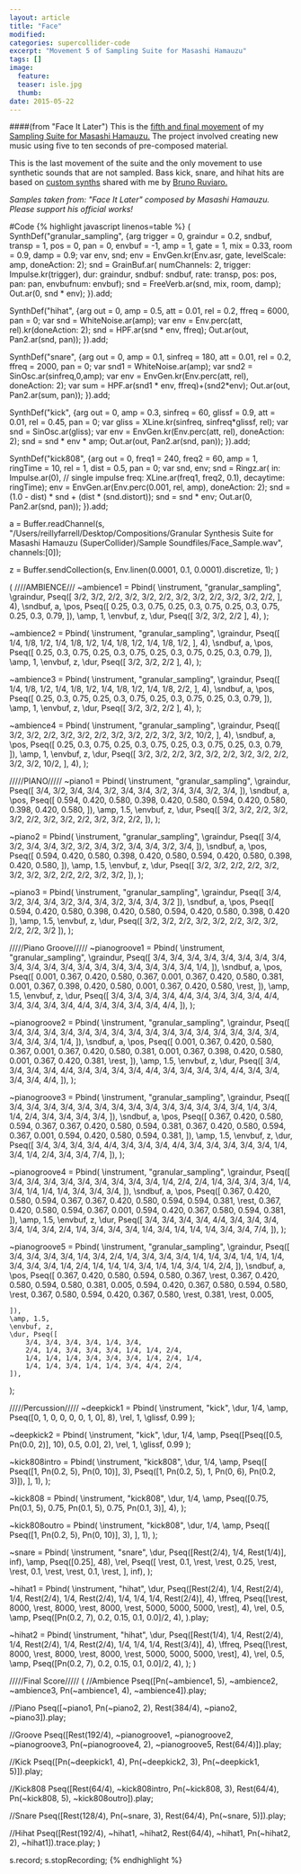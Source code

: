 ```yaml
---
layout: article
title: "Face"
modified:
categories: supercollider-code
excerpt: "Movement 5 of Sampling Suite for Masashi Hamauzu"
tags: []
image:
  feature:
  teaser: isle.jpg
  thumb:
date: 2015-05-22
---
```

####(from "Face It Later")
This is the [fifth and final movement](https://soundcloud.com/capybarrage-reilly/elf-from-elfenkonigin-and-weihalter?in=capybarrage-reilly/sets/sampling-suite-for-masashi-1) of my [Sampling Suite for Masashi Hamauzu.](https://soundcloud.com/capybarrage-reilly/sets/sampling-suite-for-masashi-1)  The project involved creating new music using five to ten seconds of pre-composed material.

This is the last movement of the suite and the only movement to use synthetic sounds that are not sampled.  Bass kick, snare, and hihat hits are based on [custom synths](https://github.com/brunoruviaro/SynthDefs-for-Patterns/blob/master/all.scd) shared with me by [Bruno Ruviaro.](http://www.brunoruviaro.com)

*Samples taken from: "Face It Later" composed by Masashi Hamauzu.  Please support his official works!*


#Code
{% highlight javascript linenos=table %}
(
SynthDef("granular_sampling", {arg trigger = 0, graindur = 0.2, sndbuf, transp = 1, pos = 0, pan = 0, envbuf = -1, amp = 1, gate = 1, mix = 0.33, room = 0.9, damp = 0.9;
	var env, snd;
	env = EnvGen.kr(Env.asr, gate, levelScale: amp, doneAction: 2);
	snd = GrainBuf.ar(
		numChannels: 2,
		trigger: Impulse.kr(trigger),
		dur: graindur,
		sndbuf: sndbuf,
		rate: transp,
		pos: pos,
		pan: pan,
		envbufnum: envbuf);
	snd = FreeVerb.ar(snd, mix, room, damp);
	Out.ar(0, snd * env);
}).add;

SynthDef("hihat", {arg out = 0, amp = 0.5, att = 0.01, rel = 0.2, ffreq = 6000, pan = 0;
	var snd = WhiteNoise.ar(amp);
	var env = Env.perc(att, rel).kr(doneAction: 2);
	snd = HPF.ar(snd * env, ffreq);
	Out.ar(out, Pan2.ar(snd, pan));
}).add;

SynthDef("snare", {arg out = 0, amp = 0.1, sinfreq = 180, att = 0.01, rel = 0.2, ffreq = 2000, pan = 0;
	var snd1 = WhiteNoise.ar(amp);
	var snd2 = SinOsc.ar(sinfreq,0,amp);
	var env = EnvGen.kr(Env.perc(att, rel), doneAction: 2);
	var sum = HPF.ar(snd1 * env, ffreq)+(snd2*env);
	Out.ar(out, Pan2.ar(sum, pan));
}).add;

SynthDef("kick", {arg out = 0, amp = 0.3, sinfreq = 60, glissf = 0.9, att = 0.01, rel = 0.45, pan = 0;
	var gliss = XLine.kr(sinfreq, sinfreq*glissf, rel);
	var snd = SinOsc.ar(gliss);
	var env = EnvGen.kr(Env.perc(att, rel), doneAction: 2);
	snd = snd * env * amp;
	Out.ar(out, Pan2.ar(snd, pan));
}).add;

SynthDef("kick808", {arg out = 0, freq1 = 240, freq2 = 60, amp = 1, ringTime = 10, rel = 1, dist = 0.5, pan = 0;
    var snd, env;
	snd = Ringz.ar(
		in: Impulse.ar(0), // single impulse
		freq: XLine.ar(freq1, freq2, 0.1),
		decaytime: ringTime);
	env = EnvGen.ar(Env.perc(0.001, rel, amp), doneAction: 2);
	snd = (1.0 - dist) * snd + (dist * (snd.distort));
	snd = snd * env;
	Out.ar(0, Pan2.ar(snd, pan));
}).add;

a = Buffer.readChannel(s, "/Users/reillyfarrell/Desktop/Compositions/Granular Synthesis Suite for Masashi Hamauzu (SuperCollider)/Sample Soundfiles/Face_Sample.wav", channels:[0]);

z = Buffer.sendCollection(s, Env.linen(0.0001, 0.1, 0.0001).discretize, 1);
)

(
////AMBIENCE///
~ambience1 = Pbind(
	\instrument, "granular_sampling",
	\graindur, Pseq([
		3/2, 3/2, 2/2,
		3/2, 3/2, 2/2,
		3/2, 3/2, 2/2,
		3/2, 3/2, 2/2,
	], 4),
	\sndbuf, a,
	\pos, Pseq([
		0.25, 0.3, 0.75,
		0.25, 0.3, 0.75,
		0.25, 0.3, 0.75,
		0.25, 0.3, 0.79,
	]),
	\amp, 1,
	\envbuf, z,
	\dur, Pseq([
		3/2, 3/2, 2/2
	], 4),
);

~ambience2 = Pbind(
	\instrument, "granular_sampling",
	\graindur, Pseq([
		1/4, 1/8, 1/2,
		1/4, 1/8, 1/2,
		1/4, 1/8, 1/2,
		1/4, 1/8, 1/2,
	], 4),
	\sndbuf, a,
	\pos, Pseq([
		0.25, 0.3, 0.75,
		0.25, 0.3, 0.75,
		0.25, 0.3, 0.75,
		0.25, 0.3, 0.79,
	]),
	\amp, 1,
	\envbuf, z,
	\dur, Pseq([
		3/2, 3/2, 2/2
	], 4),
);

~ambience3 = Pbind(
	\instrument, "granular_sampling",
	\graindur, Pseq([
		1/4, 1/8, 1/2,
		1/4, 1/8, 1/2,
		1/4, 1/8, 1/2,
		1/4, 1/8, 2/2,
	], 4),
	\sndbuf, a,
	\pos, Pseq([
		0.25, 0.3, 0.75,
		0.25, 0.3, 0.75,
		0.25, 0.3, 0.75,
		0.25, 0.3, 0.79,
	]),
	\amp, 1,
	\envbuf, z,
	\dur, Pseq([
		3/2, 3/2, 2/2
	], 4),
);

~ambience4 = Pbind(
	\instrument, "granular_sampling",
	\graindur, Pseq([
		3/2, 3/2, 2/2,
		3/2, 3/2, 2/2,
		3/2, 3/2, 2/2,
		3/2, 3/2, 10/2,
	], 4),
	\sndbuf, a,
	\pos, Pseq([
		0.25, 0.3, 0.75,
		0.25, 0.3, 0.75,
		0.25, 0.3, 0.75,
		0.25, 0.3, 0.79,
	]),
	\amp, 1,
	\envbuf, z,
	\dur, Pseq([
		3/2, 3/2, 2/2,
		3/2, 3/2, 2/2,
		3/2, 3/2, 2/2,
		3/2, 3/2, 10/2,
	], 4),
);


/////PIANO/////
~piano1 = Pbind(
	\instrument, "granular_sampling",
	\graindur, Pseq([
		3/4, 3/2, 3/4,
		3/4, 3/2, 3/4,
		3/4, 3/2, 3/4,
		3/4, 3/2, 3/4,
	]),
	\sndbuf, a,
	\pos, Pseq([
		0.594, 0.420, 0.580,
		0.398, 0.420, 0.580,
		0.594, 0.420, 0.580,
		0.398, 0.420, 0.580,
	]),
	\amp, 1.5,
	\envbuf, z,
	\dur, Pseq([
		3/2, 3/2, 2/2,
		3/2, 3/2, 2/2,
		3/2, 3/2, 2/2,
		3/2, 3/2, 2/2,
	]),
);

~piano2 = Pbind(
	\instrument, "granular_sampling",
	\graindur, Pseq([
		3/4, 3/2, 3/4,
		3/4, 3/2, 3/2,
		3/4, 3/2, 3/4,
		3/4, 3/2, 3/4,
	]),
	\sndbuf, a,
	\pos, Pseq([
		0.594, 0.420, 0.580,
		0.398, 0.420, 0.580,
		0.594, 0.420, 0.580,
		0.398, 0.420, 0.580,
	]),
	\amp, 1.5,
	\envbuf, z,
	\dur, Pseq([
		3/2, 3/2, 2/2,
		2/2, 3/2, 3/2,
		3/2, 3/2, 2/2,
		2/2, 3/2, 3/2,
	]),
);

~piano3 = Pbind(
	\instrument, "granular_sampling",
	\graindur, Pseq([
		3/4, 3/2, 3/4,
		3/4, 3/2, 3/4,
		3/4, 3/2, 3/4,
		3/4, 3/2
	]),
	\sndbuf, a,
	\pos, Pseq([
		0.594, 0.420, 0.580,
		0.398, 0.420, 0.580,
		0.594, 0.420, 0.580,
		0.398, 0.420
	]),
	\amp, 1.5,
	\envbuf, z,
	\dur, Pseq([
		3/2, 3/2, 2/2,
		3/2, 3/2, 2/2,
		3/2, 3/2, 2/2,
		2/2, 3/2
	]),
);

/////Piano Groove/////
~pianogroove1 = Pbind(
	\instrument, "granular_sampling",
	\graindur, Pseq([
		3/4, 3/4, 3/4, 3/4, 3/4,
		3/4, 3/4, 3/4, 3/4, 3/4,
		3/4, 3/4, 3/4, 3/4, 3/4,
		3/4, 3/4, 3/4, 3/4, 1/4,
	]),
	\sndbuf, a,
	\pos, Pseq([
		0.001, 0.367, 0.420, 0.580, 0.367,
		0.001, 0.367, 0.420, 0.580, 0.381,
		0.001, 0.367, 0.398, 0.420, 0.580,
		0.001, 0.367, 0.420, 0.580, \rest,
	]),
	\amp, 1.5,
	\envbuf, z,
	\dur, Pseq([
		3/4, 3/4, 3/4, 3/4, 4/4,
		3/4, 3/4, 3/4, 3/4, 4/4,
		3/4, 3/4, 3/4, 3/4, 4/4,
		3/4, 3/4, 3/4, 3/4, 4/4,
	]),
);

~pianogroove2 = Pbind(
	\instrument, "granular_sampling",
	\graindur, Pseq([
		3/4, 3/4, 3/4, 3/4, 3/4,
		3/4, 3/4, 3/4, 3/4, 3/4,
		3/4, 3/4, 3/4, 3/4, 3/4,
		3/4, 3/4, 3/4, 3/4, 1/4,
	]),
	\sndbuf, a,
	\pos, Pseq([
		0.001, 0.367, 0.420, 0.580, 0.367,
		0.001, 0.367, 0.420, 0.580, 0.381,
		0.001, 0.367, 0.398, 0.420, 0.580,
		0.001, 0.367, 0.420, 0.381, \rest,
	]),
	\amp, 1.5,
	\envbuf, z,
	\dur, Pseq([
		3/4, 3/4, 3/4, 3/4, 4/4,
		3/4, 3/4, 3/4, 3/4, 4/4,
		3/4, 3/4, 3/4, 3/4, 4/4,
		3/4, 3/4, 3/4, 3/4, 4/4,
	]),
);

~pianogroove3 = Pbind(
	\instrument, "granular_sampling",
	\graindur, Pseq([
		3/4, 3/4, 3/4, 3/4, 3/4,
		3/4, 3/4, 3/4, 3/4, 3/4,
		3/4, 3/4, 3/4, 3/4, 1/4, 3/4,
		1/4, 2/4, 3/4, 3/4, 3/4, 3/4,
	]),
	\sndbuf, a,
	\pos, Pseq([
		0.367, 0.420, 0.580, 0.594, 0.367,
		0.367, 0.420, 0.580, 0.594, 0.381,
		0.367, 0.420, 0.580, 0.594, 0.367, 0.001,
		0.594, 0.420, 0.580, 0.594, 0.381,
	]),
	\amp, 1.5,
	\envbuf, z,
	\dur, Pseq([
		3/4, 3/4, 3/4, 3/4, 4/4,
		3/4, 3/4, 3/4, 4/4, 3/4,
		3/4, 3/4, 3/4, 3/4, 1/4, 3/4,
		1/4, 2/4, 3/4, 3/4, 7/4,
	]),
);

~pianogroove4 = Pbind(
	\instrument, "granular_sampling",
	\graindur, Pseq([
		3/4, 3/4, 3/4, 3/4, 3/4,
		3/4, 3/4, 3/4, 3/4, 1/4, 2/4,
		2/4, 1/4, 3/4, 3/4, 3/4, 1/4, 3/4,
		1/4, 1/4, 1/4, 3/4, 3/4, 3/4,
	]),
	\sndbuf, a,
	\pos, Pseq([
		0.367, 0.420, 0.580, 0.594, 0.367,
		0.367, 0.420, 0.580, 0.594, 0.594, 0.381,
		\rest, 0.367, 0.420, 0.580, 0.594, 0.367, 0.001,
		0.594, 0.420, 0.367, 0.580, 0.594, 0.381,
	]),
	\amp, 1.5,
	\envbuf, z,
	\dur, Pseq([
		3/4, 3/4, 3/4, 3/4, 4/4,
		3/4, 3/4, 3/4, 3/4, 1/4, 3/4,
		2/4, 1/4, 3/4, 3/4, 3/4, 1/4, 3/4,
		1/4, 1/4, 1/4, 3/4, 3/4, 7/4,
	]),
);

~pianogroove5 = Pbind(
	\instrument, "granular_sampling",
	\graindur, Pseq([
		3/4, 3/4, 3/4, 3/4, 1/4, 3/4,
		2/4, 1/4, 3/4, 3/4, 3/4, 1/4, 1/4, 3/4,
		1/4, 1/4, 1/4, 3/4, 3/4, 3/4, 1/4, 2/4, 1/4,
		1/4, 1/4, 3/4, 1/4, 1/4, 3/4, 1/4, 2/4,
	]),
	\sndbuf, a,
	\pos, Pseq([
		0.367, 0.420, 0.580, 0.594, 0.580, 0.367,
		\rest, 0.367, 0.420, 0.580, 0.594, 0.580, 0.381, 0.005,
		0.594, 0.420, 0.367, 0.580, 0.594, 0.580, \rest, 0.367, 0.580,
		0.594, 0.420, 0.367, 0.580, \rest, 0.381, \rest, 0.005,

	]),
	\amp, 1.5,
	\envbuf, z,
	\dur, Pseq([
		3/4, 3/4, 3/4, 3/4, 1/4, 3/4,
		2/4, 1/4, 3/4, 3/4, 3/4, 1/4, 1/4, 2/4,
		1/4, 1/4, 1/4, 3/4, 3/4, 3/4, 1/4, 2/4, 1/4,
		1/4, 1/4, 3/4, 1/4, 1/4, 3/4, 4/4, 2/4,
	]),
);

/////Percussion/////
~deepkick1 = Pbind(
	\instrument, "kick",
	\dur, 1/4,
	\amp, Pseq([0, 1, 0, 0, 0, 0, 1, 0], 8),
	\rel, 1,
	\glissf, 0.99
);

~deepkick2 = Pbind(
	\instrument, "kick",
	\dur, 1/4,
	\amp, Pseq([Pseq([0.5, Pn(0.0, 2)], 10), 0.5, 0.0], 2),
	\rel, 1,
	\glissf, 0.99
);

~kick808intro = Pbind(
	\instrument, "kick808",
	\dur, 1/4,
	\amp, Pseq([
		Pseq([1, Pn(0.2, 5), Pn(0, 10)], 3),
		Pseq([1, Pn(0.2, 5), 1, Pn(0, 6), Pn(0.2, 3)]),
	], 1),
);

~kick808 = Pbind(
	\instrument, "kick808",
	\dur, 1/4,
	\amp, Pseq([0.75, Pn(0.1, 5), 0.75, Pn(0.1, 5), 0.75, Pn(0.1, 3)], 4),
);

~kick808outro = Pbind(
	\instrument, "kick808",
	\dur, 1/4,
	\amp, Pseq([
		Pseq([1, Pn(0.2, 5), Pn(0, 10)], 3),
	], 1),
);

~snare = Pbind(
	\instrument, "snare",
	\dur, Pseq([Rest(2/4), 1/4, Rest(1/4)], inf),
	\amp, Pseq([0.25], 48),
	\rel, Pseq([
		\rest, 0.1, \rest,
		\rest, 0.25, \rest,
		\rest, 0.1, \rest,
		\rest, 0.1, \rest,
	], inf),
);

~hihat1 = Pbind(
	\instrument, "hihat",
	\dur, Pseq([Rest(2/4), 1/4, Rest(2/4), 1/4, Rest(2/4), 1/4, Rest(2/4), 1/4, 1/4, 1/4, Rest(2/4)], 4),
	\ffreq, Pseq([\rest, 8000, \rest, 8000, \rest, 8000, \rest, 5000, 5000, 5000, \rest], 4),
	\rel, 0.5,
	\amp, Pseq([Pn(0.2, 7), 0.2, 0.15, 0.1, 0.0]/2, 4),
).play;

~hihat2 = Pbind(
	\instrument, "hihat",
	\dur, Pseq([Rest(1/4), 1/4, Rest(2/4), 1/4, Rest(2/4), 1/4, Rest(2/4), 1/4, 1/4, 1/4, Rest(3/4)], 4),
	\ffreq, Pseq([\rest, 8000, \rest, 8000, \rest, 8000, \rest, 5000, 5000, 5000, \rest], 4),
	\rel, 0.5,
	\amp, Pseq([Pn(0.2, 7), 0.2, 0.15, 0.1, 0.0]/2, 4),
);
)

/////Final Score/////
(
//Ambience
Pseq([Pn(~ambience1, 5), ~ambience2, ~ambience3, Pn(~ambience1, 4), ~ambience4]).play;

//Piano
Pseq([~piano1, Pn(~piano2, 2), Rest(384/4), ~piano2, ~piano3]).play;

//Groove
Pseq([Rest(192/4), ~pianogroove1, ~pianogroove2, ~pianogroove3, Pn(~pianogroove4, 2), ~pianogroove5, Rest(64/4)]).play;

//Kick
Pseq([Pn(~deepkick1, 4), Pn(~deepkick2, 3), Pn(~deepkick1, 5)]).play;

//Kick808
Pseq([Rest(64/4), ~kick808intro, Pn(~kick808, 3), Rest(64/4), Pn(~kick808, 5), ~kick808outro]).play;

//Snare
Pseq([Rest(128/4), Pn(~snare, 3), Rest(64/4), Pn(~snare, 5)]).play;

//Hihat
Pseq([Rest(192/4), ~hihat1, ~hihat2, Rest(64/4), ~hihat1, Pn(~hihat2, 2), ~hihat1]).trace.play;
)

s.record;
s.stopRecording;
{% endhighlight %}
